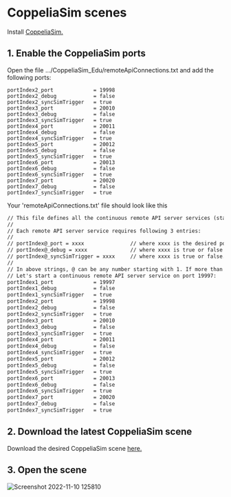 # CoppeliaSim scenes

Install [CoppeliaSim.](https://www.coppeliarobotics.com/)

## 1. Enable the CoppeliaSim ports

Open the file .../CoppeliaSim_Edu/remoteApiConnections.txt and add the following ports:

```shell
portIndex2_port             = 19998
portIndex2_debug            = false
portIndex2_syncSimTrigger   = true
portIndex3_port             = 20010
portIndex3_debug            = false
portIndex3_syncSimTrigger   = true
portIndex4_port             = 20011
portIndex4_debug            = false
portIndex4_syncSimTrigger   = true
portIndex5_port             = 20012
portIndex5_debug            = false
portIndex5_syncSimTrigger   = true
portIndex6_port             = 20013
portIndex6_debug            = false
portIndex6_syncSimTrigger   = true
portIndex7_port             = 20020
portIndex7_debug            = false
portIndex7_syncSimTrigger   = true
```

Your 'remoteApiConnections.txt' file should look like this

```txt
// This file defines all the continuous remote API server services (started at remote API plugin initialization, i.e. CoppeliaSim start-up)
//
// Each remote API server service requires following 3 entries:
//
// portIndex@_port = xxxx               // where xxxx is the desired port number (below 19997 are preferred for server services starting at CoppeliaSim start-up)
// portIndex@_debug = xxxx              // where xxxx is true or false
// portIndex@_syncSimTrigger = xxxx     // where xxxx is true or false. When true, then the service will be pre-enabled for synchronous operation.
//
// In above strings, @ can be any number starting with 1. If more than one server service is required, then numbers need to be consecutive and starting with 1
// Let's start a continuous remote API server service on port 19997:
portIndex1_port             = 19997
portIndex1_debug            = false
portIndex1_syncSimTrigger   = true
portIndex2_port             = 19998
portIndex2_debug            = false
portIndex2_syncSimTrigger   = true
portIndex3_port             = 20010
portIndex3_debug            = false
portIndex3_syncSimTrigger   = true
portIndex4_port             = 20011
portIndex4_debug            = false
portIndex4_syncSimTrigger   = true
portIndex5_port             = 20012
portIndex5_debug            = false
portIndex5_syncSimTrigger   = true
portIndex6_port             = 20013
portIndex6_debug            = false
portIndex6_syncSimTrigger   = true
portIndex7_port             = 20020
portIndex7_debug            = false
portIndex7_syncSimTrigger   = true
```

## 2. Download the latest CoppeliaSim scene

Download the desired CoppeliaSim scene [here.](https://drive.google.com/file/d/1tFZFfcVs8RqRbbpOiv_L9QFuUl6viiUe/view?usp=share_link)

## 3. Open the scene

![Screenshot 2022-11-10 125810](https://user-images.githubusercontent.com/23158313/200997347-1e8ea0d3-edbf-434e-ba22-19b27415e537.png)

